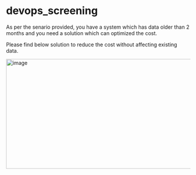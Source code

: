 # devops_screening

As per the senario provided, you have a system which has data older than 2 months and you need a solution which can optimized the cost.

Please find below solution to reduce the cost without affecting existing data.

<img width="700" height="300" alt="image" src="https://github.com/user-attachments/assets/dceb55f6-9ca9-415d-9d1b-4116957fd3b6" />
